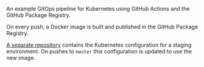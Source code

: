 An example GitOps pipeline for Kubernetes using GitHub Actions and the GitHub
Package Registry.

On every push, a Docker image is built and published in the GitHub Package
Registry.

[A separate repository][infra-staging] contains the Kubernetes configuration
for a staging environment. On pushes to `master` this configuration is updated
to use the new image.

[infra-staging]: https://github.com/frangio/example-kubernetes-actions-infrastructure-staging
